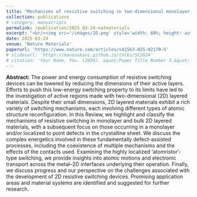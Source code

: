 ```yaml
---
title: "Mechanisms of resistive switching in two-dimensional monolayer and multilayer materials"
collection: publications
# category: manuscripts
permalink: /publication/2025_03-24-natmaterials
excerpt: "<br/><img src='/images/2D.png' style='width: 60%; height: auto;'>>"
date: 2025-03-24
venue: 'Nature Materials'
paperurl: 'https://www.nature.com/articles/s41563-025-02170-5'
# slidesurl: 'https://manasakani.github.io/talks/SC2024'
# citation: 'Your Name, You. (2024). &quot;Paper Title Number 3.&quot; <i>GitHub Journal of Bugs</i>. 1(3).'
---
```


**Abstract:** The power and energy consumption of resistive switching devices can be lowered by reducing the dimensions of their active layers. Efforts to push this low-energy switching property to its limits have led to the investigation of active regions made with two-dimensional (2D) layered materials. Despite their small dimensions, 2D layered materials exhibit a rich variety of switching mechanisms, each involving different types of atomic structure reconfiguration. In this Review, we highlight and classify the mechanisms of resistive switching in monolayer and bulk 2D layered materials, with a subsequent focus on those occurring in a monolayer and/or localized to point defects in the crystalline sheet. We discuss the complex energetics involved in these fundamentally defect-assisted processes, including the coexistence of multiple mechanisms and the effects of the contacts used. Examining the highly localized ‘atomristor’-type switching, we provide insights into atomic motions and electronic transport across the metal–2D interfaces underlying their operation. Finally, we discuss progress and our perspective on the challenges associated with the development of 2D resistive switching devices. Promising application areas and material systems are identified and suggested for further research.

<!-- ![Coverage](https://manasakani.github.io/images/sccrossbar.png) -->
